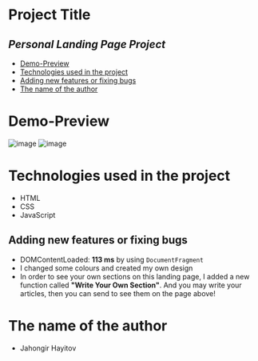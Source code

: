# Project Title
## _Personal Landing Page Project_


- [Demo-Preview](#demo-preview)
- [Technologies used in the project](#technologies-used-in-the-project)
- [Adding new features or fixing bugs](#adding-new-features-or-fixing-bugs)
- [The name of the author](#the-name-of-the-author)

# Demo-Preview
    
![image](https://user-images.githubusercontent.com/66916141/148701332-45f9667e-193f-42d8-b784-20d5372597f6.png)
![image](https://user-images.githubusercontent.com/66916141/148701351-922bebee-21f4-4bca-8b72-fab6072a38f5.png)

# Technologies used in the project
* HTML
* CSS
* JavaScript

## Adding new features or fixing bugs
* DOMContentLoaded: **113 ms** by using `DocumentFragment`
* I changed some colours and created my own design
* In order to see your own sections on this landing page, I added a new function called **"Write Your Own Section"**. And you may write your articles, then you can send to see them on the page above!

# The name of the author
* Jahongir Hayitov
